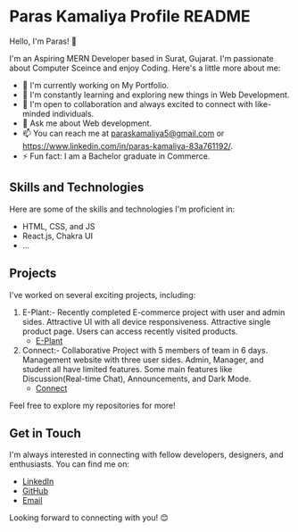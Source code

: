 # Paras Kamaliya Profile README

Hello, I'm Paras! 👋

I'm an Aspiring MERN Developer based in Surat, Gujarat. I'm passionate about Computer Sceince and enjoy Coding. Here's a little more about me:

- 🔭 I'm currently working on My Portfolio.
- 🌱 I'm constantly learning and exploring new things in Web Development.
- 👯 I'm open to collaboration and always excited to connect with like-minded individuals.
- 💬 Ask me about Web development.
- 📫 You can reach me at paraskamaliya5@gmail.com or https://www.linkedin.com/in/paras-kamaliya-83a761192/.
- ⚡ Fun fact: I am a Bachelor graduate in Commerce.

## Skills and Technologies

Here are some of the skills and technologies I'm proficient in:

- HTML, CSS, and JS
- React.js, Chakra UI
- ...

## Projects

I've worked on several exciting projects, including:

1. E-Plant:- Recently completed E-commerce project with user and admin sides. Attractive UI with all device responsiveness. Attractive single product page. Users can access recently visited products.
   - [E-Plant](https://e-plant.vercel.app/)
2. Connect:- Collaborative Project with 5 members of team in 6 days. Management website with three user sides. Admin, Manager, and student all have limited features. Some main features like Discussion(Real-time Chat), Announcements, and Dark Mode.
   - [Connect](https://connect0.netlify.app/)
   
Feel free to explore my repositories for more!

## Get in Touch

I'm always interested in connecting with fellow developers, designers, and enthusiasts. You can find me on:

- [LinkedIn](https://www.linkedin.com/in/paras-kamaliya-83a761192/)
- [GitHub](https://github.com/paraskamaliya)
- [Email](paraskamaliya5@gmail.com)

Looking forward to connecting with you! 😊
